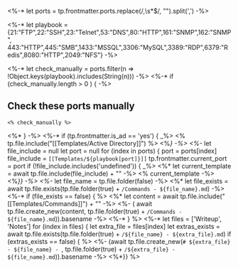 <%-* let ports = tp.frontmatter.ports.replace(/,\s*$/, "").split(',') -%>

<%-* let playbook = {21:"FTP",22:"SSH",23:"Telnet",53:"DNS",80:"HTTP",161:"SNMP",162:"SNMP",
443:"HTTP",445:"SMB",1433:"MSSQL",3306:"MySQL",3389:"RDP",6379:"Redis",8080:"HTTP",2049:"NFS"} -%>

<%-* let check_manually = ports.filter(n => !Object.keys(playbook).includes(String(n))) -%>
<%-* if (check_manually.length > 0 ) { -%>
## Check these ports manually 
```text
<% check_manually %>
```
<%* } -%>
<%-* if (tp.frontmatter.is_ad == 'yes') { _%>
 <% tp.file.include("[[Templates/Active Directory]]") %>
<%*} -%>
<%-* 
let file_include = null
let port = null
for (index in ports) {
port = ports[index]
file_include = `[[Templates/${playbook[port]}]]`
tp.frontmatter.current_port = port
if (!file_include.includes('undefined')) { _%>
<%* let current_template = await tp.file.include(file_include) + "" -%>
<% current_template -%>
<%*}} -%>
<%-* let file_name = tp.file.folder(false) -%>
<%* let file_exists = await tp.file.exists(tp.file.folder(true) + `/Commands - ${file_name}.md`) -%>
<%-* if (file_exists == false) { %>
<%* let content = await tp.file.include("[[Templates/Commands]]") + "" -%>
<%- ( await tp.file.create_new(content, tp.file.folder(true) +  `/Commands - ${file_name}.md`)).basename -%>
<%-* } %>
<%-* let files = ['Writeup', 'Notes']
for (index in files) { 
let extra_file = files[index]
let extras_exists = await tp.file.exists(tp.file.folder(true) + `/${file_name} - ${extra_file}.md`)
if (extras_exists == false) { %>
<%- (await tp.file.create_new(`# ${extra_file} - ${file_name} - `, tp.file.folder(true) + `/${extra_file} - ${file_name}.md`)).basename -%>
<%*}} %> 
